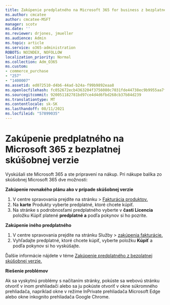 ```yaml
---
title: Zakúpenie predplatného na Microsoft 365 for business z bezplatnej skúšobnej verzie
ms.author: cmcatee
author: cmcatee-MSFT
manager: scotv
ms.date: ''
ms.reviewer: drjones, jmueller
ms.audience: Admin
ms.topic: article
ms.service: o365-administration
ROBOTS: NOINDEX, NOFOLLOW
localization_priority: Normal
ms.collection: Adm_O365
ms.custom:
- commerce_purchase
- "257"
- "1400007"
ms.assetid: ed072510-d4b6-44ad-b24a-f99b9892eaa8
ms.openlocfilehash: fc052672ecb4363204f3756080c7031fde44738ec9b9955aa7ffbe9b57d2603a
ms.sourcegitcommit: 920051182781bd97ce4d4d6fbd268cb37b84d239
ms.translationtype: MT
ms.contentlocale: sk-SK
ms.lasthandoff: 08/11/2021
ms.locfileid: "57899035"
---
```

# <a name="buy-a-subscription-to-microsoft-365-from-your-free-trial"></a>Zakúpenie predplatného na Microsoft 365 z bezplatnej skúšobnej verzie

Vyskúšali ste Microsoft 365 a ste pripravení na nákup. Pri nákupe balíka zo skúšobnej Microsoft 365 dve možnosti:
  
 **Zakúpenie rovnakého plánu ako v prípade skúšobnej verzie**
  
1. V centre spravovania prejdite  na stránku \> [Fakturácia produktov.](https://go.microsoft.com/fwlink/p/?linkid=842054)
2. Na **karte** Produkty vyberte predplatné, ktoré chcete kúpiť.
3. Na stránke s podrobnosťami predplatného vyberte v **časti Licencia** položku Kúpiť platené **predplatné a** podľa pokynov si ho pozrite.
 
**Zakúpenie iného predplatného**
  
1. V centre spravovania prejdite  na stránku Služby \> [zakúpenia fakturácie.](https://go.microsoft.com/fwlink/p/?linkid=868433)
2. Vyhľadajte predplatné, ktoré chcete kúpiť, vyberte položku **Kúpiť** a podľa pokynov si ho vyskúšajte.

Ďalšie informácie nájdete v téme [Zakúpenie predplatného z bezplatnej skúšobnej verzie.](https://docs.microsoft.com/microsoft-365/commerce/try-or-buy-microsoft-365#buy-a-subscription-from-your-free-trial)

**Riešenie problémov**

Ak sa vyskytnú problémy s načítaním stránky, pokúste sa webovú stránku otvoriť v inom prehliadači alebo sa ju pokúste otvoriť v okne súkromného prehliadača, napríklad okne v režime InPrivate prehliadača Microsoft Edge alebo okne inkognito prehliadača Google Chrome.